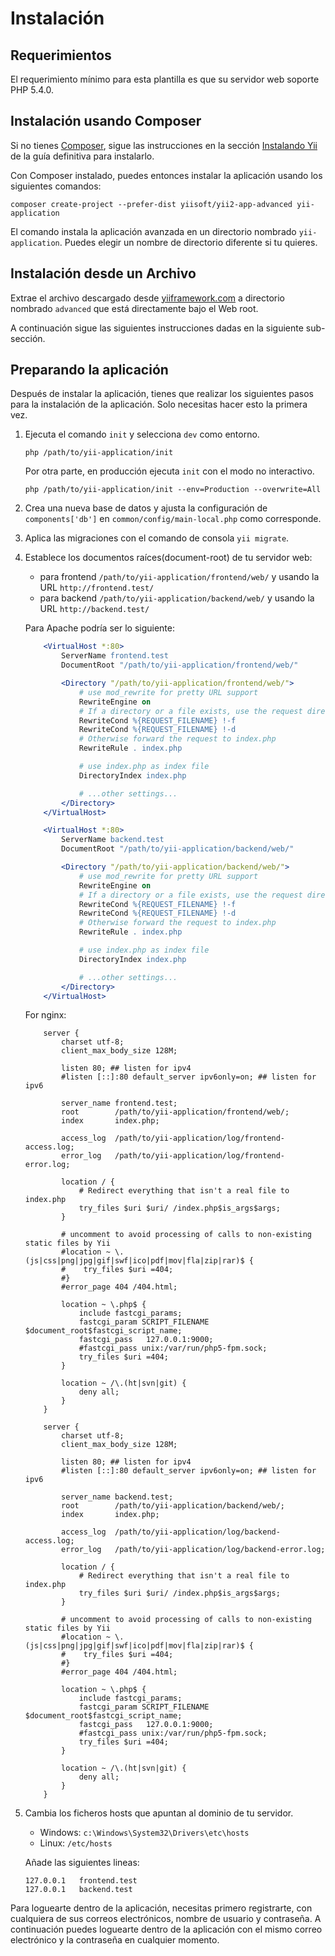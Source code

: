 Instalación
===========

## Requerimientos

El requerimiento mínimo para esta plantilla es que su servidor web soporte PHP 5.4.0.

## Instalación usando Composer

Si no tienes [Composer](http://getcomposer.org/), sigue las instrucciones en la sección [Instalando Yii](https://github.com/yiisoft/yii2/blob/master/docs/guide-es/start-installation.md#installing-via-composer) de la guía definitiva para instalarlo.

Con Composer instalado, puedes entonces instalar la aplicación usando los siguientes comandos:

    composer create-project --prefer-dist yiisoft/yii2-app-advanced yii-application

El comando instala la aplicación avanzada en un directorio nombrado `yii-application`.
Puedes elegir un nombre de directorio diferente si tu quieres.

## Instalación desde un Archivo

Extrae el archivo descargado desde [yiiframework.com](http://www.yiiframework.com/download/) a directorio nombrado `advanced` que está directamente bajo el Web root.

A continuación sigue las siguientes instrucciones dadas en la siguiente sub-sección.


## Preparando la aplicación

Después de instalar la aplicación, tienes que realizar los siguientes pasos para la instalación de la aplicación. Solo necesitas hacer esto la primera vez.

1. Ejecuta el comando `init` y selecciona `dev` como entorno.

   ```
   php /path/to/yii-application/init
   ```

   Por otra parte, en producción ejecuta `init` con el modo no interactivo.

   ```
   php /path/to/yii-application/init --env=Production --overwrite=All
   ```

2. Crea una nueva base de datos y ajusta la configuración de `components['db']` en `common/config/main-local.php` como corresponde.

3. Aplica las migraciones con el comando de consola `yii migrate`.

4. Establece los documentos raíces(document-root) de tu servidor web:

   - para frontend `/path/to/yii-application/frontend/web/` y usando la URL `http://frontend.test/`
   - para backend `/path/to/yii-application/backend/web/` y usando la URL `http://backend.test/`

   Para Apache podría ser lo siguiente:

   ```apache
       <VirtualHost *:80>
           ServerName frontend.test
           DocumentRoot "/path/to/yii-application/frontend/web/"

           <Directory "/path/to/yii-application/frontend/web/">
               # use mod_rewrite for pretty URL support
               RewriteEngine on
               # If a directory or a file exists, use the request directly
               RewriteCond %{REQUEST_FILENAME} !-f
               RewriteCond %{REQUEST_FILENAME} !-d
               # Otherwise forward the request to index.php
               RewriteRule . index.php

               # use index.php as index file
               DirectoryIndex index.php

               # ...other settings...
           </Directory>
       </VirtualHost>

       <VirtualHost *:80>
           ServerName backend.test
           DocumentRoot "/path/to/yii-application/backend/web/"

           <Directory "/path/to/yii-application/backend/web/">
               # use mod_rewrite for pretty URL support
               RewriteEngine on
               # If a directory or a file exists, use the request directly
               RewriteCond %{REQUEST_FILENAME} !-f
               RewriteCond %{REQUEST_FILENAME} !-d
               # Otherwise forward the request to index.php
               RewriteRule . index.php

               # use index.php as index file
               DirectoryIndex index.php

               # ...other settings...
           </Directory>
       </VirtualHost>
   ```

   For nginx:

   ```nginx
       server {
           charset utf-8;
           client_max_body_size 128M;

           listen 80; ## listen for ipv4
           #listen [::]:80 default_server ipv6only=on; ## listen for ipv6

           server_name frontend.test;
           root        /path/to/yii-application/frontend/web/;
           index       index.php;

           access_log  /path/to/yii-application/log/frontend-access.log;
           error_log   /path/to/yii-application/log/frontend-error.log;

           location / {
               # Redirect everything that isn't a real file to index.php
               try_files $uri $uri/ /index.php$is_args$args;
           }

           # uncomment to avoid processing of calls to non-existing static files by Yii
           #location ~ \.(js|css|png|jpg|gif|swf|ico|pdf|mov|fla|zip|rar)$ {
           #    try_files $uri =404;
           #}
           #error_page 404 /404.html;

           location ~ \.php$ {
               include fastcgi_params;
               fastcgi_param SCRIPT_FILENAME $document_root$fastcgi_script_name;
               fastcgi_pass   127.0.0.1:9000;
               #fastcgi_pass unix:/var/run/php5-fpm.sock;
               try_files $uri =404;
           }

           location ~ /\.(ht|svn|git) {
               deny all;
           }
       }

       server {
           charset utf-8;
           client_max_body_size 128M;

           listen 80; ## listen for ipv4
           #listen [::]:80 default_server ipv6only=on; ## listen for ipv6

           server_name backend.test;
           root        /path/to/yii-application/backend/web/;
           index       index.php;

           access_log  /path/to/yii-application/log/backend-access.log;
           error_log   /path/to/yii-application/log/backend-error.log;

           location / {
               # Redirect everything that isn't a real file to index.php
               try_files $uri $uri/ /index.php$is_args$args;
           }

           # uncomment to avoid processing of calls to non-existing static files by Yii
           #location ~ \.(js|css|png|jpg|gif|swf|ico|pdf|mov|fla|zip|rar)$ {
           #    try_files $uri =404;
           #}
           #error_page 404 /404.html;

           location ~ \.php$ {
               include fastcgi_params;
               fastcgi_param SCRIPT_FILENAME $document_root$fastcgi_script_name;
               fastcgi_pass   127.0.0.1:9000;
               #fastcgi_pass unix:/var/run/php5-fpm.sock;
               try_files $uri =404;
           }

           location ~ /\.(ht|svn|git) {
               deny all;
           }
       }
   ```

5. Cambia los ficheros hosts que apuntan al dominio de tu servidor.

   - Windows: `c:\Windows\System32\Drivers\etc\hosts`
   - Linux: `/etc/hosts`

   Añade las siguientes lineas:

   ```
   127.0.0.1   frontend.test
   127.0.0.1   backend.test
   ```

Para loguearte dentro de la aplicación, necesitas primero registrarte, con cualquiera de sus correos electrónicos, nombre de usuario y contraseña.
A continuación puedes loguearte dentro de la aplicación con el mismo correo electrónico y la contraseña en cualquier momento.
